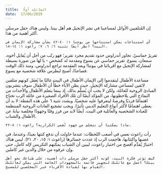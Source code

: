 ```yaml
---
title:  العائلة أولًا
date:  17/06/2019
---
```


إن المُتلقيين الأوائل لمساعينا في نشر الإنجيل هم أهل بيتنا. وليس هناك حقل مرسلي أكثر أهمية من هذا.

`أي استنتاجات يمكن استنتاجها من يوحنا ١: ٤٠-٤٢ بشأن مشاركة الإيمان في البيت؟ انظر أيضًا تثنية ٦: ٦، ٧؛ راعوث ١: ١٤-١٨.`

تقريرٌ حماسيٌ. تجاوز أندراوس حدود تقديم مجرد تقرير؛ فهو رتّب من أجل أن يُقابل أخوه، سمعان، يسوع. تقرير حماسي عن يسوع ومقدمة له كشخص - يا لها من صورة بسيطة لمشاركة الإنجيل مع أقربائنا في بيوتنا! وبعد المقدمة تراجع أندراوس، ومنذ ذلك الوقت فصاعدًا، أصبح لبطرس علاقة شخصية مع يسوع.

مساعدة الأطفال ليتقدموا إلى الإيمان الأطفال في البيت غالبًا ما يُغفَل كونهم متلقين لائقين لمساعي مشاركة الإنجيل. حيث يظن الآباء خطأً أن الأطفال سوف يتشربون المبادئ الروحية للعائلة. ولكن لا يجب أن يُسلَّم بذلك. إذ بينما يتعلم الأطفال والأحداث من النماذج التي يلاحظونها، من المؤكد أيضًا أن تلك الأفراد الصغيرة من عائلة الرب تحتاج اهتمامًا فرديًا وفرصةً ليتعرفوا عليه شخصيًا. ويشدد تثنية ٦ على هذه النقطة: لا بد أن يعطى اهتمامًا لأكثر أنواع التعليم الديني تأثيرًا. ويجب تشجيع العادات الروحية المنتظمة للعبادة الشخصية والعائلية في البيت. أيضًا لابد من فرز وقتًا وجهودًا مخلصة نيابةً عن الأطفال والشباب.

`ماذا يمكننا أن نتعلم من جهود نُعمي الكرازية؟ راعوث ١: ٨-٢٢.`

رأت راعوث نعمي في أصعب اللحظات: عندما حاولت أن تدفع كنتها بعيدًا، وعندما، في غضبها واكتئابها، هاجمت الرب إذ عددت خسائرها (راعوث ١: ١٥، ٢٠، ٢١). ليس هناك اختبارٌ يُقدَّم أفصح من اختبار راعوث، ليبين أن الشباب يمكنهم التكريس لإله كامل، حتى وإن عرفوه من خلال والدين غير كاملين.

`كيف تؤثر فكرة البيت، كونه أكثر حقل مرسلي ذات أهمية، على طباعك نحو أهل بيتك؟ اعمل مع عائلتك لتجهيز قائمة بالمجهودات الخاصة التي يمكن لعائلتك القيام بها لقيادة الأقرباء غير المخلصين للمسيح.`